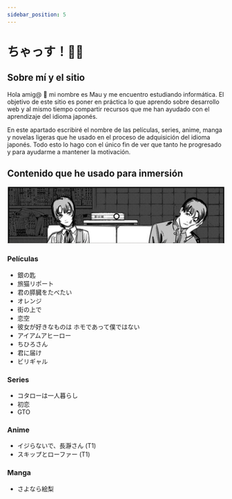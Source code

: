 ```yaml
---
sidebar_position: 5
---
```

# ちゃっす！👋🏼

## Sobre mí y el sitio 
Hola amig@ 🤖 mi nombre es Mau y me encuentro estudiando informática. El objetivo de este sitio es poner en práctica lo que aprendo sobre desarrollo web y al mismo tiempo compartir recursos que me han ayudado con el aprendizaje del idioma japonés.

En este apartado escribiré el nombre de las películas, series, anime, manga y novelas ligeras que he usado en el proceso de adquisición del idioma japonés. Todo esto lo hago con el único fin de ver que tanto he progresado y para ayudarme a mantener la motivación.

## Contenido que he usado para inmersión
![SayonaraEri](/img/eri2.png)

### Películas
* 銀の匙
* 旅猫リポート
* 君の膵臓をたべたい
* オレンジ
* 街の上で
* 恋空
* 彼女が好きなものは ホモであって僕ではない
* アイアムアヒーロー
* ちひろさん
* 君に届け
* ビリギャル

### Series
* コタローは一人暮らし
* 初恋
* GTO
### Anime
* イジらないで、長瀞さん (T1)
* スキップとローファー (T1)

### Manga
* さよなら絵梨